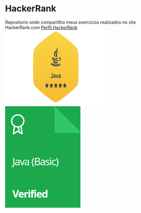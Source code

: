 # HackerRank
Repositorio onde compartilho meus exercicios realizados no site HackerRank.com
<a href="https://www.hackerrank.com/phsr1"> Perfil HackerRank</a>
<a href="https://www.hackerrank.com/phsr1">
  <img src="https://github.com/phsrdev/HackerRank/blob/main/Badges_Certificates/java_level_3_stars_5.png" alt="Java Badge" height="245" width="330">
  <img src="https://github.com/phsrdev/HackerRank/blob/main/Badges_Certificates/Java(Basic)Verified.png" alt="Java Basic Certificate">
</a>
